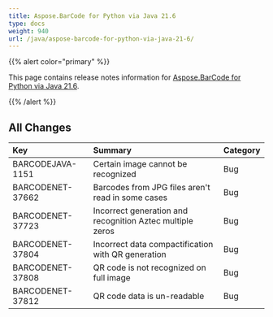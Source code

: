 ```yaml
---
title: Aspose.BarCode for Python via Java 21.6
type: docs
weight: 940
url: /java/aspose-barcode-for-python-via-java-21-6/
---
```


{{% alert color="primary" %}} 

This page contains release notes information for [Aspose.BarCode for Python via Java 21.6](https://downloads.aspose.com/barcode/pythonjava/new-releases/aspose.barcode-for-python-via-java-21.6/).

{{% /alert %}} 
## **All Changes**

|**Key**|**Summary**|**Category**|
| :- | :- | :- |
|BARCODEJAVA-1151|Certain image cannot be recognized|Bug|
|BARCODENET-37662|Barcodes from JPG files aren't read in some cases|Bug|
|BARCODENET-37723|Incorrect generation and recognition Aztec multiple zeros|Bug|
|BARCODENET-37804|Incorrect data compactification with QR generation|Bug|
|BARCODENET-37808|QR code is not recognized on full image|Bug|
|BARCODENET-37812|QR code data is un-readable|Bug|